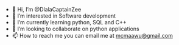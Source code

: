 - 👋 Hi, I’m @DlalaCaptainZee
- 👀 I’m interested in Software development
- 🌱 I’m currently learning python, SQL and C++
- 💞️ I’m looking to collaborate on python applications
- 📫 How to reach me you can email me at mcmaawu@gmail.com

<!---
DlalaCaptainZee/DlalaCaptainZee is a ✨ special ✨ repository because its `README.md` (this file) appears on your GitHub profile.
You can click the Preview link to take a look at your changes.
--->
